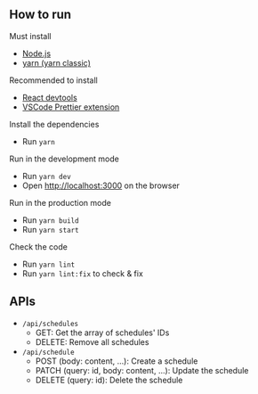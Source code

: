 ## How to run

Must install

- [Node.js](https://nodejs.org/)
- [yarn (yarn classic)](https://classic.yarnpkg.com/en/docs/install)

Recommended to install

- [React devtools](https://chrome.google.com/webstore/detail/react-developer-tools/fmkadmapgofadopljbjfkapdkoienihi?hl=ko)
- [VSCode Prettier extension](https://marketplace.visualstudio.com/items?itemName=esbenp.prettier-vscode)

Install the dependencies

- Run `yarn`

Run in the development mode

- Run `yarn dev`
- Open <http://localhost:3000> on the browser

Run in the production mode

- Run `yarn build`
- Run `yarn start`

Check the code

- Run `yarn lint`
- Run `yarn lint:fix` to check & fix

## APIs

- `/api/schedules`
  - GET: Get the array of schedules' IDs
  - DELETE: Remove all schedules
- `/api/schedule`
  - POST (body: content, ...): Create a schedule
  - PATCH (query: id, body: content, ...): Update the schedule
  - DELETE (query: id): Delete the schedule

